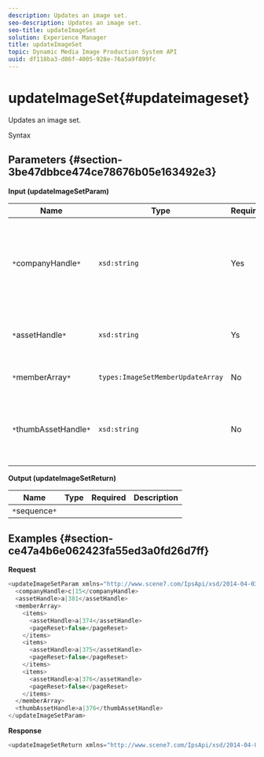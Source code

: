 ```yaml
---
description: Updates an image set.
seo-description: Updates an image set.
seo-title: updateImageSet
solution: Experience Manager
title: updateImageSet
topic: Dynamic Media Image Production System API
uuid: df118ba3-d86f-4005-928e-76a5a9f899fc
---
```


# updateImageSet{#updateimageset}

Updates an image set.

 Syntax 

## Parameters {#section-3be47dbbce474ce78676b05e163492e3}

**Input (updateImageSetParam)** 

|  Name  | Type  | Required  | Description  |
|---|---|---|---|
|  `*`companyHandle`*`  | `xsd:string`  | Yes  | The handle to the company that contains the image set you want to modify.  |
|  `*`assetHandle`*`  | `xsd:string`  | Ys  | The handle to the image set you want to modify.  |
|  `*`memberArray`*`  | `types:ImageSetMemberUpdateArray`  | No  | Resets image set members.  |
|  `*`thumbAssetHandle`*`  | `xsd:string`  | No  | The handle of the asset that acts as the thumbnail for the image set.  |

**Output (updateImageSetReturn)**

|  Name  | Type  | Required  | Description  |
|---|---|---|---|
|  `*`sequence`*`  |  |  |  |

## Examples {#section-ce47a4b6e062423fa55ed3a0fd26d7ff}

**Request** 

```java
<updateImageSetParam xmlns="http://www.scene7.com/IpsApi/xsd/2014-04-03"> 
  <companyHandle>c|15</companyHandle> 
  <assetHandle>a|381</assetHandle> 
  <memberArray> 
    <items> 
      <assetHandle>a|374</assetHandle> 
      <pageReset>false</pageReset> 
    </items> 
    <items> 
      <assetHandle>a|375</assetHandle> 
      <pageReset>false</pageReset> 
    </items> 
    <items> 
      <assetHandle>a|376</assetHandle> 
      <pageReset>false</pageReset> 
    </items> 
  </memberArray> 
  <thumbAssetHandle>a|376</thumbAssetHandle> 
</updateImageSetParam>
```

**Response** 

```java
<updateImageSetReturn xmlns="http://www.scene7.com/IpsApi/xsd/2014-04-03"/>
```

